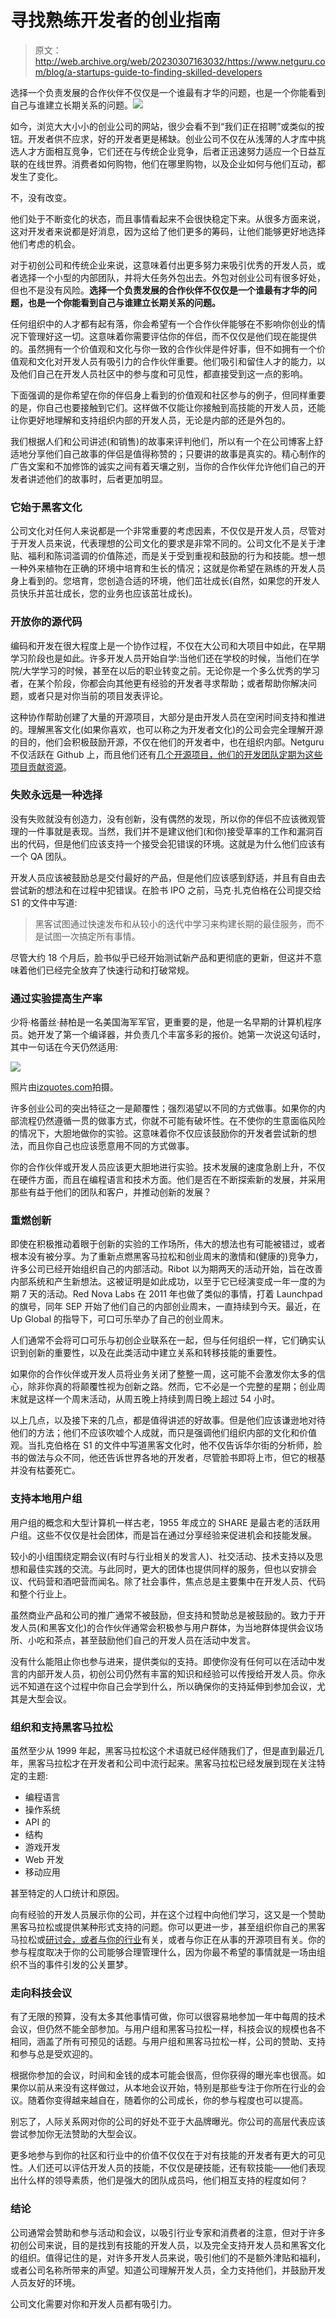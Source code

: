 # 寻找熟练开发者的创业指南

> 原文：<http://web.archive.org/web/20230307163032/https://www.netguru.com/blog/a-startups-guide-to-finding-skilled-developers>

 选择一个负责发展的合作伙伴不仅仅是一个谁最有才华的问题，也是一个你能看到自己与谁建立长期关系的问题。![](img/3b7cd1f2224208cadb5d07d674aac913.png)

如今，浏览大大小小的创业公司的网站，很少会看不到“我们正在招聘”或类似的按钮。开发者供不应求，好的开发者更是稀缺。创业公司不仅在从浅薄的人才库中挑选人才方面相互竞争，它们还在与传统企业竞争，后者正迅速努力适应一个日益互联的在线世界。消费者如何购物，他们在哪里购物，以及企业如何与他们互动，都发生了变化。

不，没有改变。

他们处于不断变化的状态，而且事情看起来不会很快稳定下来。从很多方面来说，这对开发者来说都是好消息，因为这给了他们更多的筹码，让他们能够更好地选择他们考虑的机会。

对于初创公司和传统企业来说，这意味着付出更多努力来吸引优秀的开发人员，或者选择一个小型的内部团队，并将大任务外包出去。外包对创业公司有很多好处，但也不是没有风险。**选择一个负责发展的合作伙伴不仅仅是一个谁最有才华的问题，也是一个你能看到自己与谁建立长期关系的问题。**

任何组织中的人才都有起有落，你会希望有一个合作伙伴能够在不影响你创业的情况下管理好这一切。这意味着你需要评估你的伴侣，而不仅仅是他们现在能提供的。虽然拥有一个价值观和文化与你一致的合作伙伴是件好事，但不如拥有一个价值观和文化对开发人员有吸引力的合作伙伴重要。他们吸引和留住人才的能力，以及他们自己在开发人员社区中的参与度和可见性，都直接受到这一点的影响。

下面强调的是你希望在你的伴侣身上看到的价值观和社区参与的例子，但同样重要的是，你自己也要接触到它们。这样做不仅能让你接触到高技能的开发人员，还能让你更好地理解和支持组织内部的开发人员，无论是内部的还是外包的。

我们根据人们和公司讲述(和销售)的故事来评判他们，所以有一个在公司博客上舒适地分享他们自己故事的伴侣是值得称赞的；只要讲的故事是真实的。精心制作的广告文案和不加修饰的诚实之间有着天壤之别，当你的合作伙伴允许他们自己的开发者讲述他们的故事时，后者更加明显。

### 它始于黑客文化

公司文化对任何人来说都是一个非常重要的考虑因素，不仅仅是开发人员，尽管对于开发人员来说，代表理想的公司文化的要求是非常不同的。公司文化不是关于津贴、福利和陈词滥调的价值陈述，而是关于受到重视和鼓励的行为和技能。想一想一种外来植物在正确的环境中培育和生长的情况；这就是你希望在熟练的开发人员身上看到的。您培育，您创造合适的环境，他们茁壮成长(自然，如果您的开发人员快乐并茁壮成长，您的业务也应该茁壮成长)。

### 开放你的源代码

编码和开发在很大程度上是一个协作过程，不仅在大公司和大项目中如此，在早期学习阶段也是如此。许多开发人员开始自学:当他们还在学校的时候，当他们在学院/大学学习的时候，甚至在以后的职业转变之前。无论你是一个多么优秀的学习者，在某个阶段，你都会向其他更有经验的开发者寻求帮助；或者帮助你解决问题，或者只是对你当前的项目发表评论。

这种协作帮助创建了大量的开源项目，大部分是由开发人员在空闲时间支持和推进的。理解黑客文化(如果你喜欢，也可以称之为开发者文化)的公司会完全理解开源的目的，他们会积极鼓励开源，不仅在他们的开发者中，也在组织内部。Netguru 不仅活跃在 Github 上，而且他们还有[几个开源项目，他们的开发团队定期为这些项目贡献资源](/web/20221007194724/https://www.netguru.com/resources)。

### 失败永远是一种选择

没有失败就没有创造力，没有创新，没有偶然的发现，所以你的伴侣不应该微观管理的一件事就是表现。当然，我们并不是建议他们(和你)接受草率的工作和漏洞百出的代码，但是他们应该支持一个接受会犯错误的环境。这就是为什么他们应该有一个 QA 团队。

开发人员应该被鼓励总是交付最好的产品，但是他们应该感到舒适，并且有自由去尝试新的想法和在过程中犯错误。在脸书 IPO 之前，马克·扎克伯格在公司提交给 S1 的文件中写道:

> 黑客试图通过快速发布和从较小的迭代中学习来构建长期的最佳服务，而不是试图一次搞定所有事情。

尽管大约 18 个月后，脸书似乎已经开始测试新产品和更彻底的更新，但这并不意味着他们已经完全放弃了快速行动和打破常规。

### 通过实验提高生产率

少将·格蕾丝·赫柏是一名美国海军军官，更重要的是，他是一名早期的计算机程序员。她开发了第一个编译器，并负责几个丰富多彩的报价。她第一次说这句话时，其中一句话在今天仍然适用:

![](img/9e63c53b113f3f5af7ace5c8686350da.png)

照片由[izquotes.com](http://web.archive.org/web/20221007194724/http://izquotes.com/quote/238483)拍摄。

许多创业公司的突出特征之一是颠覆性；强烈渴望以不同的方式做事。如果你的内部流程仍然遵循一贯的做事方式，你就不可能有破坏性。在不使你的生意面临风险的情况下，大胆地做你的实验。这意味着你不仅应该鼓励你的开发者尝试新的想法，而且你自己也应该愿意用不同的方式做事。

你的合作伙伴或开发人员应该更大胆地进行实验。技术发展的速度急剧上升，不仅在硬件方面，而且在编程语言和技术方面。他们是否在不断探索新的发展，并采用那些有益于他们的团队和客户，并推动创新的发展？

### 重燃创新

即使在积极推动着眼于创新的实验的工作场所，伟大的想法也有可能被错过，或者根本没有被分享。为了重新点燃黑客马拉松和创业周末的激情和(健康的)竞争力，许多公司已经开始组织自己的内部活动。Ribot 以为期两天的活动开始，旨在改善内部系统和产生新想法。这被证明是如此成功，以至于它已经演变成一年一度的为期 7 天的活动。Red Nova Labs 在 2011 年也做了类似的事情，打着 Launchpad 的旗号，同年 SEP 开始了他们自己的内部创业周末，一直持续到今天。最近，在 Up Global 的指导下，可口可乐举办了自己的创业周末。

人们通常不会将可口可乐与初创企业联系在一起，但与任何组织一样，它们确实认识到创新的重要性，以及在此类活动中建立关系和转移技能的重要性。

如果你的合作伙伴或开发人员将业务关闭了整整一周，这可能不会激发你太多的信心，除非你真的将颠覆性视为创新之路。然而，它不必是一个完整的星期；创业周末就是这样一个周末活动，从周五晚上持续到周日晚上超过 54 小时。

以上几点，以及接下来的几点，都是值得讲述的好故事。但是他们应该谦逊地对待他们的方法；他们不应该吹嘘个人成就，而只是强调他们组织内部的文化和价值观。当扎克伯格在 S1 的文件中写道黑客文化时，他不仅告诉华尔街的分析师，脸书的做法与众不同，他还告诉世界各地的开发者，尽管脸书即将上市，但它的根基并没有枯萎死亡。

### 支持本地用户组

用户组的概念和大型计算机一样古老，1955 年成立的 SHARE 是最古老的活跃用户组。这些不仅仅是社会团体，而是旨在通过分享经验来促进机会和技能发展。

较小的小组围绕定期会议(有时与行业相关的发言人)、社交活动、技术支持以及思想和最佳实践的交流。与此同时，更大的团体也提供同样的服务，但也以安排会议、代码营和酒吧营而闻名。除了社会事件，焦点总是主要集中在开发人员、代码和整个行业上。

虽然商业产品和公司的推广通常不被鼓励，但支持和赞助总是被鼓励的。致力于开发人员(和黑客文化)的合作伙伴通常会积极参与用户群体，为当地群体提供会议场所、小吃和茶点，甚至鼓励他们自己的开发人员在活动中发言。

没有什么能阻止你也参与进来，提供类似的支持。即使你没有任何可以在活动中发言的内部开发人员，初创公司仍然有丰富的知识和经验可以传授给开发人员。你永远不知道在这个过程中你自己会学到什么，所以确保你的支持延伸到参加会议，尤其是大型会议。

### 组织和支持黑客马拉松

虽然至少从 1999 年起，黑客马拉松这个术语就已经伴随我们了，但是直到最近几年，黑客马拉松才在开发者和公司中流行起来。黑客马拉松已经发展到现在关注特定的主题:

*   编程语言
*   操作系统
*   API 的
*   结构
*   游戏开发
*   Web 开发
*   移动应用

甚至特定的人口统计和原因。

向有经验的开发人员展示你的公司，并在这个过程中向他们学习，这又是一个赞助黑客马拉松或提供某种形式支持的问题。你可以更进一步，甚至组织你自己的黑客马拉松或[研讨会，或者与你的行业](http://web.archive.org/web/20221007194724/https://www.netguru.com/blog/netguru-code-college-join-us-and-discover-the-ruby-on-rails-world)有关，或者与你正在从事的开源项目有关。你的参与程度取决于你的公司能够合理管理什么，因为你最不希望的事情就是一场由组织不当的事件引发的公关噩梦。

### 走向科技会议

有了无限的预算，没有太多其他事情可做，你可以很容易地参加一年中每周的技术会议，但仍然不能全部参加。与用户组和黑客马拉松一样，科技会议的规模也各不相同，涵盖了所有可预见的话题。与用户组和黑客马拉松一样，公司的赞助、支持和参与总是受欢迎的。

根据你参加的会议，时间和金钱的成本可能会很高，但你获得的曝光率也很高。如果你以前从来没有这样做过，从本地会议开始，特别是那些专注于你所在行业的会议。随着你变得越来越自在，随着你的公司成长，你的参与程度也可以提高。

别忘了，人际关系网对你的公司的好处不亚于大品牌曝光。你公司的高层代表应该尝试参加你无法赞助的大型会议。

更多地参与到你的社区和行业中的价值不仅仅在于对有技能的开发者有更大的可见性。人们还可以评估开发人员的技能，不仅仅是硬技能，还有软技能——他们表现出什么样的领导素质，他们是强大的团队成员吗，他们相互支持的程度如何？

### 结论

公司通常会赞助和参与活动和会议，以吸引行业专家和消费者的注意，但对于许多初创公司来说，目的是找到有技能的开发人员，以及完全支持开发人员和黑客文化的组织。值得记住的是，对许多开发人员来说，吸引他们的不是额外津贴和福利，或者公司名称所带来的声望。知道公司理解开发人员，全力支持他们，并鼓励开发人员友好的环境。

公司文化需要对你和开发人员都有吸引力。